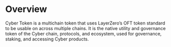 # Overview

Cyber Token is a multichain token that uses LayerZero’s OFT token standard to be usable on across multiple chains. It is the native utility and governance token of the Cyber chain, protocols, and ecosystem, used for governance, staking, and accessing Cyber products.
